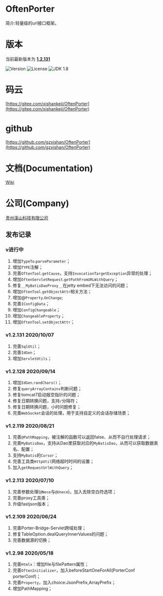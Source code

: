 # OftenPorter
简介:轻量级的url接口框架。

##
# 版本
当前最新版本为  [**1.2.131**](https://mvnrepository.com/artifact/com.xishankeji/Porter-Core)

![Version](https://img.shields.io/badge/Version-1.2.131-brightgreen.svg)
![License](http://img.shields.io/:License-Apache2.0-blue.svg)
![JDK 1.8](https://img.shields.io/badge/JDK-1.8-green.svg)

# 码云
[https://gitee.com/xishankeji/OftenPorter](https://gitee.com/xishankeji/OftenPorter)
# github
[https://github.com/gzxishan/OftenPorter](https://github.com/gzxishan/OftenPorter)

##
# 文档(Documentation)
[Wiki](https://github.com/gzxishan/OftenPorter/wiki)

##
# 公司(Company)
[贵州溪山科技有限公司](http://www.xishankeji.com)

## 发布记录
### v进行中
1. 增加`TypeTo`.`parseParameter`；
2. 增加`TYPE`注解；
3. 完善`OftenTool`.`getCause`，支持`InvocationTargetException`异常的处理；
4. 增加`OftenServletRequest`.`getPathFromURLWithQuery`；
5. 修复`__MyBatisDaoProxy__`在jetty embed下无法访问的问题；
6. 增加`OftenTool`.`getObjectAttr`相关方法；
7. 增加@`Property`.`OnChange`;
8. 完善`IConfigData`；
9. 增加`ConfigChangeable`；
10. 增加`ChangeableProperty`；
11. 增加`OftenTool`.`setObjectAttr`；

### v1.2.131 2020/10/07
1. 完善`SqlUtil`；
2. 完善`IdGen`；
3. 增加`ServletUtils`；

### v1.2.128 2020/09/14
1. 增加`IdGen`.`randChars()`；
2. 修复`queryArrayContains`判断问题；
3. 修复tomcat7启动报空指针的问题；
4. 修复日期转换问题，支持`/`分隔符；
5. 修复日期转换问题，小时问题修复；
6. 完善`WebSocket`会话的处理，用于支持自定义的会话存储场景；

### v1.2.119 2020/08/21
1. 完善`@PathMapping`，被注解的函数可以返回false、从而不自行处理请求；
2. 完善`MyBatisDao`，支持从Dao里获取对应的`MyBatisDao`，从而可以获取数据表名、配置；
3. 支持`MyBatis`的`Cursor`；
4. 完善工具类`HttpUtil`网络超时时间的设置；
5. 加入`getRequestUrlWithQuery`；

### v1.2.113 2020/07/10
1. 完善参数处理(`@Nece`与`@Unece`)，加入去除空白符选项；
2. 完善proxy工具类；
3. 升级fastjson版本；

### v1.2.109 2020/06/24
1. 完善Porter-Bridge-Servlet跨域处理；
2. 修复TableOption.dealQueryInnerValues的问题；
3. 完善数据源的切换；

### v1.2.98 2020/05/18
1. 完善`Htmlx`：增加file与filePattern属性；
2. 完善`OftenInitializer`，加入beforeStartOneForAll(PorterConf porterConf)；
3. 完善`Property`，加入choice:JsonPrefix,ArrayPrefix；
4. 增加PathMapping；
